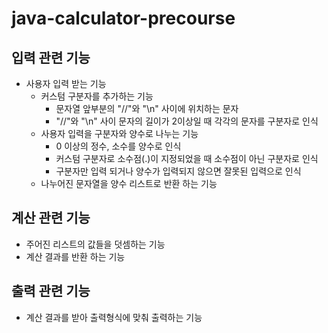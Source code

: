 # java-calculator-precourse

## 입력 관련 기능

- 사용자 입력 받는 기능
    - 커스텀 구분자를 추가하는 기능
        - 문자열 앞부분의 "//"와 "\n" 사이에 위치하는 문자
        - "//"와 "\n" 사이 문자의 길이가 2이상일 때 각각의 문자를 구분자로 인식
    - 사용자 입력을 구분자와 양수로 나누는 기능
        - 0 이상의 정수, 소수를 양수로 인식
        - 커스텀 구분자로 소수점(.)이 지정되었을 때 소수점이 아닌 구분자로 인식
        - 구분자만 입력 되거나 양수가 입력되지 않으면 잘못된 입력으로 인식
    - 나누어진 문자열을 양수 리스트로 반환 하는 기능

## 계산 관련 기능

- 주어진 리스트의 값들을 덧셈하는 기능
- 계산 결과를 반환 하는 기능

## 출력 관련 기능

- 계산 결과를 받아 출력형식에 맞춰 출력하는 기능